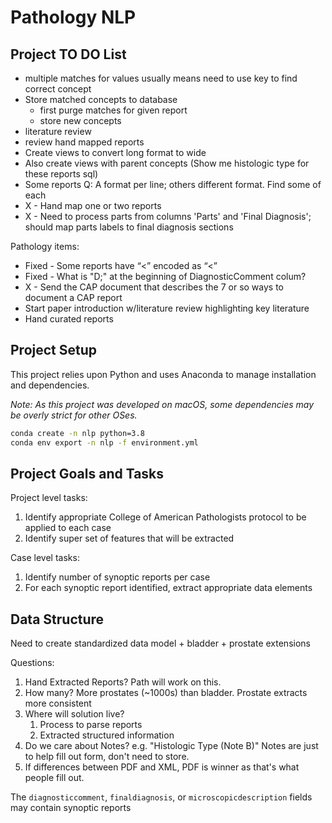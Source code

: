 # Pathology NLP

## Project TO DO List

* multiple matches for values usually means need to use key to find correct concept
* Store matched concepts to database
  * first purge matches for given report
  * store new concepts
* literature review
* review hand mapped reports
* Create views to convert long format to wide
* Also create views with parent concepts (Show me histologic type for these reports sql)
* Some reports Q: A format per line; others different format. Find some of each
* X - Hand map one or two reports
* X - Need to process parts from columns 'Parts' and 'Final Diagnosis'; should map parts labels to final diagnosis sections

Pathology items:
* Fixed - Some reports have “<” encoded as “&lt;”
* Fixed - What is "D;" at the beginning of DiagnosticComment colum?
* X - Send the CAP document that describes the 7 or so ways to document a CAP report
* Start paper introduction w/literature review highlighting key literature
* Hand curated reports

## Project Setup

This project relies upon Python and uses Anaconda to manage installation and dependencies.

*Note: As this project was developed on macOS, some dependencies may be overly strict for other OSes.*

```bash
conda create -n nlp python=3.8
conda env export -n nlp -f environment.yml
```

## Project Goals and Tasks

Project level tasks:

1. Identify appropriate College of American Pathologists protocol to be applied to each case
2. Identify super set of features that will be extracted

Case level tasks:

1. Identify number of synoptic reports per case
2. For each synoptic report identified, extract appropriate data elements


## Data Structure

Need to create standardized data model + bladder + prostate extensions

Questions:

1. Hand Extracted Reports? Path will work on this.
2. How many? More prostates (~1000s) than bladder. Prostate extracts more consistent
3. Where will solution live?
   1. Process to parse reports
   2. Extracted structured information
4. Do we care about Notes? e.g. "Histologic Type (Note B)" Notes are just to help fill out form, don't need to store.
5. If differences between PDF and XML, PDF is winner as that's what people fill out.

The `diagnosticcomment`, `finaldiagnosis`, or `microscopicdescription` fields may contain synoptic reports
